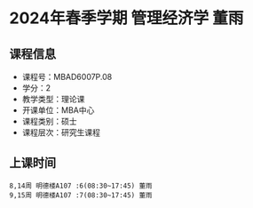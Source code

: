 # 2024年春季学期 管理经济学 董雨






## 课程信息

- 课程号：MBAD6007P.08
- 学分：2
- 教学类型：理论课
- 开课单位：MBA中心
- 课程类别：硕士
- 课程层次：研究生课程

## 上课时间

```
8,14周 明德楼A107 :6(08:30~17:45) 董雨
9,15周 明德楼A107 :7(08:30~17:45) 董雨
```

